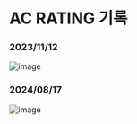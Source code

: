 # AC RATING 기록
### 2023/11/12
![image](https://github.com/unifolio0/cote_study/assets/121424793/4d725b4a-f4f2-47e4-a7a3-f73159891e8b)

### 2024/08/17
![image](https://github.com/user-attachments/assets/435bd01c-087d-4f35-a3bf-c8c41238068e)
